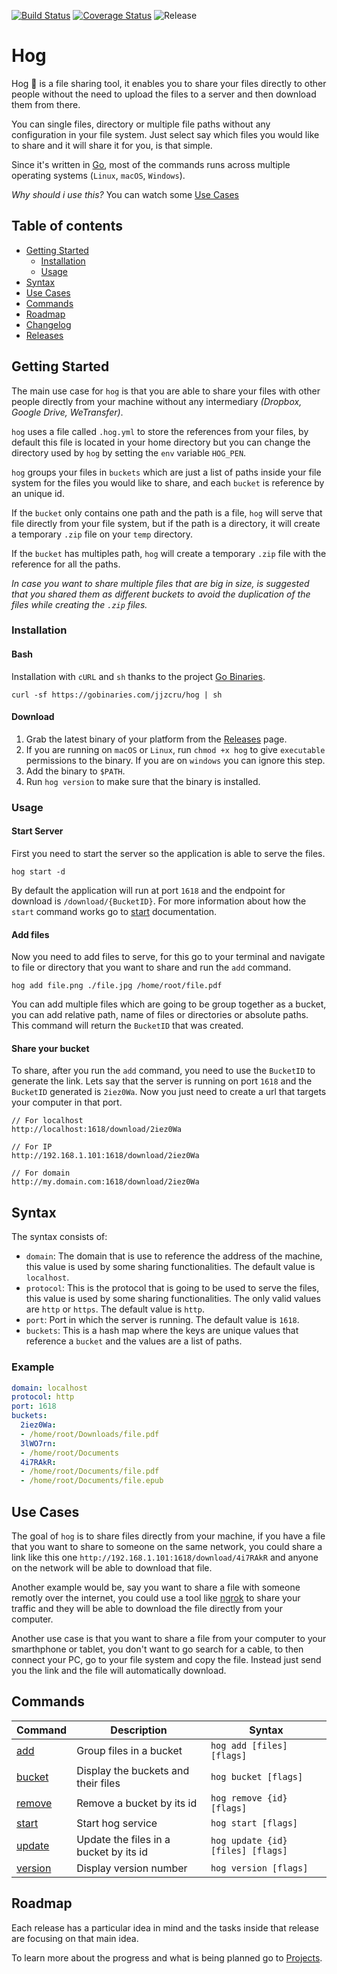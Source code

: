 [![Build Status](https://travis-ci.com/jjzcru/hog.svg?branch=master)](https://travis-ci.com/jjzcru/hog)
[![Coverage Status](https://coveralls.io/repos/github/jjzcru/hog/badge.svg?branch=master)](https://coveralls.io/github/jjzcru/hog?branch=master)
![Release](https://github.com/jjzcru/hog/workflows/Release/badge.svg?branch=master)

Hog
==========

Hog 🐗 is a file sharing tool, it enables you to share your files directly to other people without the need to upload
the files to a server and then download them from there. 

You can single files, directory or multiple file paths without any configuration in your file system. Just select say
which files you would like to share and it will share it for you, is that simple.

Since it's written in [Go][go], most of the commands runs across multiple operating systems (`Linux`, `macOS`, 
`Windows`).

*Why should i use this?* You can watch some [Use Cases](#use-cases)

## Table of contents
  * [Getting Started](#getting-started)
    + [Installation](#installation)
    + [Usage](#usage)
  * [Syntax](#syntax)
  * [Use Cases](#use-cases)
  * [Commands](#commands)
  * [Roadmap](#roadmap)
  * [Changelog][changelog]
  * [Releases][releases]

## Getting Started
The main use case for `hog` is that you are able to share your files with other people directly from your machine
without any intermediary _(Dropbox, Google Drive, WeTransfer)_.

`hog` uses a file called `.hog.yml` to store the references from your files, by default this file is located in your
home directory but you can change the directory used by `hog` by setting the `env` variable `HOG_PEN`. 

`hog` groups your files in `buckets` which are just a list of paths inside your file system for the files you would
like to share, and each `bucket` is reference by an unique id. 

If the `bucket` only contains one path and the path is a file, `hog` will serve that file directly from your file 
system, but if the path is a directory, it will create a temporary `.zip` file on your `temp` directory.

If the `bucket` has multiples path, `hog` will create a temporary `.zip` file with the reference for all the paths.

_In case you want to share multiple files that are big in size, is suggested that you shared them as different buckets 
to avoid the duplication of the files while creating the `.zip` files._

### Installation

#### Bash
Installation with `cURL` and `sh` thanks to the project [Go Binaries][gobinaries].
```
curl -sf https://gobinaries.com/jjzcru/hog | sh
```

#### Download 
1. Grab the latest binary of your platform from the [Releases](https://github.com/jjzcru/hog/releases) page.
2. If you are running on `macOS` or `Linux`, run `chmod +x hog` to give `executable` permissions to the binary. If you
are on `windows` you can ignore this step.
3. Add the binary to `$PATH`.
4. Run `hog version` to make sure that the binary is installed.

### Usage

#### Start Server

First you need to start the server so the application is able to serve the files.

```
hog start -d
```

By default the application will run at port `1618` and the endpoint for download is `/download/{BucketID}`. For more information about how the `start` command works go to [start][start] documentation.

#### Add files

Now you need to add files to serve, for this go to your terminal and navigate to file or directory that you want to
share and run the `add` command. 
```
hog add file.png ./file.jpg /home/root/file.pdf
```

You can add multiple files which are going to be group together as a bucket, you can add relative path, name of files
or directories or absolute paths. This command will return the `BucketID` that was created.

#### Share your bucket

To share, after you run the `add` command, you need to use the `BucketID` to generate the link. Lets say that the server 
is running on port `1618` and the `BucketID` generated is `2iez0Wa`. Now you just need to create a url that targets
your computer in that port.

```
// For localhost
http://localhost:1618/download/2iez0Wa 

// For IP
http://192.168.1.101:1618/download/2iez0Wa

// For domain
http://my.domain.com:1618/download/2iez0Wa
```

## Syntax
The syntax consists of:
- `domain`: The domain that is use to reference the address of the machine, this value is used by some sharing 
functionalities. The default value is `localhost`.
- `protocol`: This is the protocol that is going to be used to serve the files, this value is used by some sharing 
functionalities. The only valid values are `http` or `https`. The default value is `http`.
- `port`: Port in which the server is running. The default value is `1618`.
- `buckets`: This is a hash map where the keys are unique values that reference a `bucket` and the values are a list of 
paths.

### Example

```yml
domain: localhost
protocol: http
port: 1618
buckets:
  2iez0Wa:
  - /home/root/Downloads/file.pdf
  3lWO7rn:
  - /home/root/Documents
  4i7RAkR:
  - /home/root/Documents/file.pdf
  - /home/root/Documents/file.epub

```

## Use Cases

The goal of `hog` is to share files directly from your machine, if you have a file that you want to share to someone 
on the same network, you could share a link like this one `http://192.168.1.101:1618/download/4i7RAkR` and anyone on 
the network will be able to download that file.

Another example would be, say you want to share a file with someone remotly over the internet, you could use a tool 
like [ngrok][ngrok] to share your traffic and they will be able to download the file directly from your computer.

Another use case is that you want to share a file from your computer to your smarthphone or tablet, you don't want 
to go search for a cable, to then connect your PC, go to your file system and copy the file. Instead just send you the 
link and the file will automatically download.

## Commands

| Command           | Description                            | Syntax                           |
| -------           | ------                                 | -------                          |
| [add][add]        | Group files in a bucket                | `hog add [files] [flags]`        |
| [bucket][bucket]  | Display the buckets and their files    | `hog bucket [flags]`             |
| [remove][remove]  | Remove a bucket by its id              | `hog remove {id} [flags]`        |
| [start][start]    | Start hog service                      | `hog start [flags]`              |
| [update][update]  | Update the files in a bucket by its id | `hog update {id} [files] [flags]`|
| [version][version]| Display version number                 | `hog version [flags]`            |


## Roadmap
Each release has a particular idea in mind and the tasks inside that release are focusing on that main idea.

To learn more about the progress and what is being planned go to [Projects][projects].

[go]: https://golang.org/
[gobinaries]: https://github.com/tj/gobinaries
[ngrok]: https://ngrok.com/

[releases]: https://github.com/jjzcru/hog/releases
[changelog]: CHANGELOG.md
[projects]: https://github.com/jjzcru/hog/projects

[add]: docs/commands/add.md
[bucket]: docs/commands/bucket.md
[remove]: docs/commands/remove.md
[start]: docs/commands/start.md
[update]: docs/commands/update.md
[version]: docs/commands/version.md
